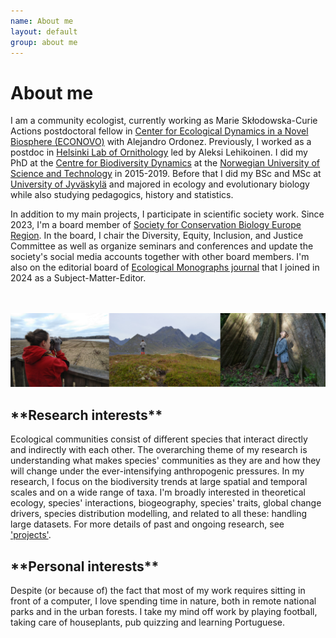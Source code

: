 ```yaml
---
name: About me
layout: default
group: about me
---
```


<h1 class="page-header text-center"> About me </h1>

I am a community ecologist, currently working as Marie Skłodowska-Curie Actions postdoctoral fellow in [Center for Ecological Dynamics in a Novel Biosphere (ECONOVO)](https://bio.au.dk/forskning/forskningscentre/econovo) with Alejandro Ordonez. Previously, I worked as a postdoc in [Helsinki Lab of Ornithology](https://www.luomus.fi/fi/helsinki-lab-ornithology) led by Aleksi Lehikoinen. I did my PhD at the [Centre for Biodiversity Dynamics](https://www.ntnu.edu/cbd) at the [Norwegian University of Science and Technology](https://www.ntnu.edu/) in 2015-2019. Before that I did my BSc and MSc at [University of Jyväskylä](https://www.jyu.fi/en) and majored in ecology and evolutionary biology while also studying pedagogics, history and statistics.

In addition to my main projects, I participate in scientific society work. Since 2023, I'm a board member of [Society for Conservation Biology Europe Region](https://conbio.org/groups/sections/europe). In the board, I chair the Diversity, Equity, Inclusion, and Justice Committee as well as organize seminars and conferences and update the society's social media accounts together with other board members. I'm also on the editorial board of [Ecological Monographs journal](https://esajournals.onlinelibrary.wiley.com/hub/journal/15577015/editorial-board/editorial-board) that I joined in 2024 as a Subject-Matter-Editor.
<br>
<br>
<br>

<img src="/static/img/about_me_pictures.png" class="img-responsive center-block" alt="Hiking near and far"/>

<h2 class="page-header text-justify"> **Research interests** </h2> 

Ecological communities consist of different species that interact directly and indirectly with each other. The overarching theme of my research is understanding what makes species' communities as they are and how they will change under the ever-intensifying anthropogenic pressures. In my research, I focus on the biodiversity trends at large spatial and temporal scales and on a wide range of taxa. I'm broadly interested in theoretical ecology, species' interactions, biogeography, species' traits, global change drivers, species distribution modelling, and related to all these: handling large datasets. For more details of past and ongoing research, see ['projects'](https://emmaliinamarjakangas.github.io/projects/).

<h2 class="page-header text-justify"> **Personal interests** </h2> 

Despite (or because of) the fact that most of my work requires sitting in front of a computer, I love spending time in nature, both in remote national parks and in the urban forests. I take my mind off work by playing football, taking care of houseplants, pub quizzing and learning Portuguese.

